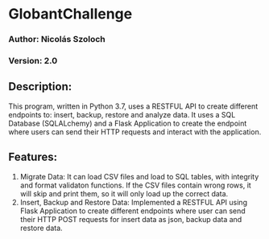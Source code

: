 # GlobantChallenge
### Author: Nicolás Szoloch
### Version: 2.0 


## Description:
This program, written in Python 3.7, uses a RESTFUL API to create different endpoints to: insert, backup, restore and analyze data. It uses a SQL Database (SQLALchemy) and a Flask Application to create the endpoint where users can send their HTTP requests and interact with the application.

## Features:
1. Migrate Data: It can load CSV files and load to SQL tables, with integrity and format validaton functions. If the CSV files contain wrong rows, it will skip and print them, so it will only load up the correct data.
2. Insert, Backup and Restore Data: Implemented a RESTFUL API using Flask Application to create different endpoints where user can send their HTTP POST requests for insert data as json, backup data and restore data. 